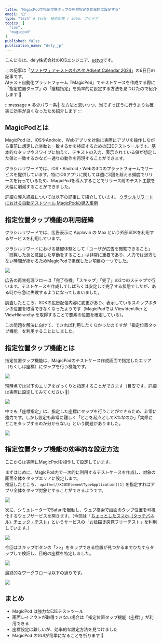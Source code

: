 ```yaml
---
title: "MagicPodで指定位置タップの座標指定を効率的に設定する"
emoji: "💯"
type: "tech" # tech: 技術記事 / idea: アイデア
topics: [
  "ios",
  "magicpod"
]
published: false
publication_name: "dely_jp"
---
```


こんにちは。dely株式会社のiOSエンジニア、[uetyo](https://x.com/psnzbss)です。

この記事は「[ソフトウェアテストの小ネタ Advent Calendar 2024](https://qiita.com/advent-calendar/2024/software-testing-koneta)」の6日目の記事です。  
AIテスト自動化プラットフォーム『MagicPod』でテストケースを作成する際に「指定位置タップ」の「座標指定」を効率的に設定する方法を見つけたので紹介します 📮

:::message
※ 多少パワー系💪 な方法と思いつつ、当てずっぽうに行うよりも確実に効率が良くなったため紹介します
:::

## MagicPodとは

MagicPod は、iOSやAndroid、Webアプリを対象に実際にアプリを操作しながら事前に想定した挙動と一致するかを検証するためのE2Eテストツールです。基本的なタップやスワイプに加えて、テキストの入力、表示されている値が想定した値と一致するかなど一通りの動作を再現することができます。

クラシルリワードでは、iOS・Android・Webの3つのプラットフォームでサービスを提供しています。特にiOSアプリに関しては週に3回を超える頻度でリリースを行っているため、MagicPodを導入することでリリース前のテスト工数を大幅に削減することができました。

詳細な導入経緯については以下の記事にて紹介しています。
[クラシルリワードにおける自動テストツール MagicPodの導入事例](https://tech.dely.jp/entry/rewards_qa)

## 指定位置タップ機能の利用経緯

クラシルリワードでは、広告表示に Applovin の Max という外部SDKを利用するサービスを利用しています。

クラシルリワードにおける基礎体験として「ユーザが広告を閲覧できること」「閲覧したあと意図した挙動をすること」は非常に重要であり、人力では途方もない時間が掛かるためMagicPodで担保したい項目の一つでした。

![](/images/magicpod-tap-tips/applovin_ads_flow.png)

広告の再生処理フローは「完了待機」「スキップ」「完了」の3つのステップで行います。テストケースを作成してしばらくは安定して完了する状態でしたが、ある時から急に失敗するようになってしまいました。

調査したところ、SDKの広告配信内容に変更があり、表示しているスキップボタンの位置を取得できなくなったようです（MagicPodでは ViewIdentifier と ViewHierarchy を取得することで要素の位置を確定している）。

この問題を解決に向けて、できれば利用したくなかったのですが「指定位置タップ機能」を利用することにしました。

## 指定位置タップ機能とは

指定位置タップ機能は、MagicPodのテストケース作成画面で指定したエリア（もくしは座標）にタップを行う機能です。

![](/images/magicpod-tap-tips/specific_area_tap.png)

現時点では以下のエリアをざっくりと指定することができます（目安です、詳細は実際に設定してみてください 🙏）

![](/images/magicpod-tap-tips/iphone_area_map.png)

中でも「座標指定」は、指定した座標にタップを行うことができるため、非常に強力です。しかし設定も非常に難しく「どこを起点としてX%なのか」「実際にどこをタップするのか分からない」という問題がありました。

![](/images/magicpod-tap-tips/unknown_tap_coordinate_area.png)

## 指定位置タップ機能の効率的な設定方法

ここからは実際にMagicPodを操作して設定しています。

まずはじめに、MagicPod内で一次的に利用するテストケースを作成し、対象の画面全体をタップエリアに設定します。  
検証したところ、 `xpath=(//XCUIElementTypeApplication)[1]` を指定すればアプリ全体をタップ対象とすることができるようです。

![](/images/magicpod-tap-tips/magicpod_locator.png)

次に、シミュレーターでSafariを起動し、ウェブ検索で画面のタップ位置を可視化するウェブサービスを開きます。（今回は「[ちょっとしたスマホ（タッチパネル）チェック・テスト](https://anysweb.co.jp/touchcheck/)」というサービスの「お絵描き感覚フリーテスト」を利用しています。）

![](/images/magicpod-tap-tips/visualization_tap_target.png)

今回はスキップボタンの「>>」をタップできる位置が見つかるまでひたすらタップして検証し、目的の座標を特定しました。

![](/images/magicpod-tap-tips/visualization_tap_ads_skip_button.png)

最終的なワークフローは以下の通りです。

![](/images/magicpod-tap-tips/magicpod_complete_workflow.png)

## まとめ

- MagicPod は強力なE2Eテストツール
- 画面レイアウトが取得できない場合は「指定位置タップ機能（座標）」が利用できる
- 座標設定は難しいが、効率的な設定方法を見つけました
- MagicPod のGUIが簡単になることを祈ります 🙏
